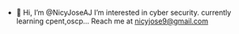 - 👋 Hi, I’m @NicyJoseAJ
I’m interested in cyber security.
currently learning cpent,oscp...
 Reach me at nicyjose9@gmail.com
